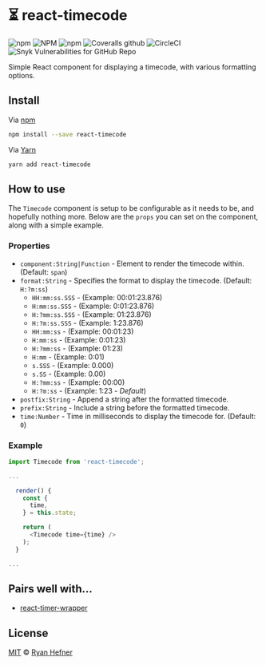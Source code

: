 # ⏳ react-timecode

![npm](https://img.shields.io/npm/v/react-timecode?style=flat-square)
![NPM](https://img.shields.io/npm/l/react-timecode?style=flat-square)
![npm](https://img.shields.io/npm/dt/react-timecode?style=flat-square)
![Coveralls github](https://img.shields.io/coveralls/github/ryanhefner/react-timecode?style=flat-square)
![CircleCI](https://img.shields.io/circleci/build/github/ryanhefner/react-timecode?style=flat-square)
![Snyk Vulnerabilities for GitHub Repo](https://img.shields.io/snyk/vulnerabilities/github/ryanhefner/react-timecode?style=flat-square)


Simple React component for displaying a timecode, with various formatting options.

## Install

Via [npm](https://npmjs.com/package/react-timecode)

```sh
npm install --save react-timecode
```

Via [Yarn](https://yarn.fyi/react-timecode)

```sh
yarn add react-timecode
```

## How to use

The `Timecode` component is setup to be configurable as it needs to be, and hopefully
nothing more. Below are the `props` you can set on the component, along with a
simple example.

### Properties

* `component:String|Function` - Element to render the timecode within. (Default: `span`)
* `format:String` - Specifies the format to display the timecode. (Default: `H:?m:ss`)
  * `HH:mm:ss.SSS` - (Example: 00:01:23.876)
  * `H:mm:ss.SSS` - (Example: 0:01:23.876)
  * `H:?mm:ss.SSS` - (Example: 01:23.876)
  * `H:?m:ss.SSS` - (Example: 1:23.876)
  * `HH:mm:ss` - (Example: 00:01:23)
  * `H:mm:ss` - (Example: 0:01:23)
  * `H:?mm:ss` - (Example: 01:23)
  * `H:mm` - (Example: 0:01)
  * `s.SSS` - (Example: 0.000)
  * `s.SS` - (Example: 0.00)
  * `H:?mm:ss` - (Example: 00:00)
  * `H:?m:ss` - (Example: 1:23 - _Default_)
* `postfix:String` - Append a string after the formatted timecode.
* `prefix:String` - Include a string before the formatted timecode.
* `time:Number` - Time in milliseconds to display the timecode for. (Default: `0`)

### Example

```js
import Timecode from 'react-timecode';

...

  render() {
    const {
      time,
    } = this.state;

    return (
      <Timecode time={time} />
    );
  }

...

```

## Pairs well with...

* [react-timer-wrapper](https://github.com/ryanhefner/react-timer-wrapper)

## License

[MIT](LICENSE) © [Ryan Hefner](https://www.ryanhefner.com)
